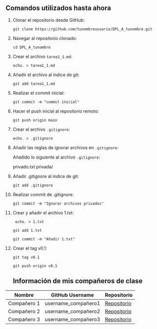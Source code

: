  
## Comandos utilizados hasta ahora

1. Clonar el repositorio desde GitHub:
   
   `git clone https://github.com/tunombreusuario/DPL_A_tunombre.git`

2. Navegar al repositorio clonado:
   
   `cd DPL_A_tunombre`

3. Crear el archivo `tarea1_1.md`:
   
   `echo. > tarea1_1.md`

4. Añadir el archivo al índice de git:
   
   `git add tarea1_1.md`

5. Realizar el commit inicial:
   
   `git commit -m "commit inicial"`

6. Hacer el push inicial al repositorio remoto:
   
   `git push origin main`

7. Crear el archivo `.gitignore`:
   
   `echo. > .gitignore`

8. Añadir las reglas de ignorar archivos en `.gitignore`:
   
   Añadido lo siguiente al archivo `.gitignore`:

   privado.txt
   privada/

9. Añadir .gitignore al índice de git:

    `git add .gitignore`

10. Realizar commit de .gitignore:

    `git commit -m "Ignorar archivos privados"`

11. Crear y añadir el archivo 1.txt:


    ` echo. > 1.txt`

    `git add 1.txt`

    `git commit -m "Añadir 1.txt"`


12. Crear el tag v0.1:


    `git tag v0.1`

    `git push origin v0.1`

    ## Información de mis compañeros de clase

| Nombre         | GitHub Username        | Repositorio                      |
| -------------- | ---------------------- | -------------------------------- |
| Compañero 1    | username_compañero1    | [Repositorio](https://github.com/username_compañero1/repo) |
| Compañero 2    | username_compañero2    | [Repositorio](https://github.com/username_compañero2/repo) |
| Compañero 3    | username_compañero3    | [Repositorio](https://github.com/username_compañero3/repo) |
